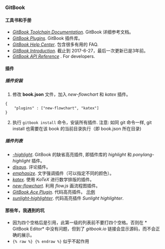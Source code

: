 ### GitBook

#### 工具书和手册
* *[GitBook Toolchain Documentation](https://www.gitbook.com/book/gitbookio/docs-toolchain/details)*. GitBook 详细参考文档。
* *[GitBook Plugins](https://plugins.gitbook.com/)*. GitBook 插件库。
* *[GitBook Help Center](https://help.gitbook.com/)*. 包含很多有用的 FAQ.
* *[GitBook Introduction](https://mlewistw.gitbooks.io/gitbook-introduction/content/)*. 截止到 2017-6-27，最后一次更新已是3年前。
* *[GitBook API Reference](https://developer.gitbook.com/)* . For developers.

#### 插件

##### 插件安装
1. 修改 **book.json** 文件，加入 *new-flowchart* 和 *katex* 插件。
```
{
    "plugins" : ["new-flowchart", "katex"]
}
```
2. 执行 `gitbook install` 命令，安装所有插件. 注意: 如同 git 命令一样, git install 也需要在该 book 的当前目录执行（即 book.json 所在目录)

##### 插件列表
* *[-highlight](https://plugins.gitbook.com/plugin/highlight)*. GitBook 的缺省高亮插件, 即插件库的 *highlight* 和 *ponylang-highlight* 插件。
* *[disqus](https://plugins.gitbook.com/plugin/disqus)*. 评论插件。
* *[emphasize](https://plugins.gitbook.com/plugin/emphasize)*. 文字强调插件（可以指定不同的颜色）。
* *[katex](https://plugins.gitbook.com/plugin/katex)*. 使用 *KaTeX* 进行数学排版的插件。
* *[new-flowchart](https://plugins.gitbook.com/plugin/new-flowchart)*. 利用 *flow.js* 画流程图插件。
* *[GitBook Ace Plugin](https://github.com/ymcatar/gitbook-plugin-ace "Ace")*. 代码高亮插件。 [示例](https://ymcatar.gitbooks.io/gitbook-test/content/testing_ace.html)
* *[sunlight-highlighter](https://plugins.gitbook.com/plugin/sunlight-highlighter)*. 代码高亮插件 *Sunlight highlighter*.







#### 那些年，我遇到的坑
* 因为四个空格后是引用，此第一级的列表前不要打四个空格。否则在 * GitBook Editor* 中没有问题，但到了 *gitbook.io* 链接会显示源码，而不会正确的展示。
* `{% raw %} {% endraw %}` 似乎不起作用
    
